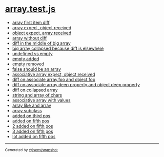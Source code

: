 # [array.test.js](../array.test.js)


- [array first item diff](array_first_item_diff/array_first_item_diff.md)
- [array expect, object received](array_expect__object_received/array_expect__object_received.md)
- [object expect, array received](object_expect__array_received/object_expect__array_received.md)
- [array without diff](array_without_diff/array_without_diff.md)
- [diff in the middle of big array](diff_in_the_middle_of_big_array/diff_in_the_middle_of_big_array.md)
- [big array collapsed because diff is elsewhere](big_array_collapsed_because_diff_is_elsewhere/big_array_collapsed_because_diff_is_elsewhere.md)
- [undefined vs empty](undefined_vs_empty/undefined_vs_empty.md)
- [empty added](empty_added/empty_added.md)
- [empty removed](empty_removed/empty_removed.md)
- [false should be an array](false_should_be_an_array/false_should_be_an_array.md)
- [associative array expect, object received](associative_array_expect__object_received/associative_array_expect__object_received.md)
- [diff on associate array.foo and object.foo](diff_on_associate_array_foo_and_object_foo/diff_on_associate_array_foo_and_object_foo.md)
- [diff on associate array deep property and object deep property](diff_on_associate_array_deep_property_and_object_deep_property/diff_on_associate_array_deep_property_and_object_deep_property.md)
- [diff on collapsed array](diff_on_collapsed_array/diff_on_collapsed_array.md)
- [string and array of chars](string_and_array_of_chars/string_and_array_of_chars.md)
- [associative array with values](associative_array_with_values/associative_array_with_values.md)
- [array like and array](array_like_and_array/array_like_and_array.md)
- [array subclass](array_subclass/array_subclass.md)
- [added on third pos](added_on_third_pos/added_on_third_pos.md)
- [added on fifth pos](added_on_fifth_pos/added_on_fifth_pos.md)
- [2 added on fifth pos](2_added_on_fifth_pos/2_added_on_fifth_pos.md)
- [3 added on fifth pos](3_added_on_fifth_pos/3_added_on_fifth_pos.md)
- [lot added on fifth pos](lot_added_on_fifth_pos/lot_added_on_fifth_pos.md)

---

<sub>
  Generated by <a href="https://github.com/jsenv/core/tree/main/packages/tooling/snapshot">@jsenv/snapshot</a>
</sub>
